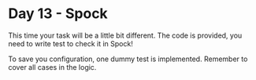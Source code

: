 # Day 13 - Spock

This time your task will be a little bit different. 
The code is provided, you need to write test to check it in Spock!

To save you configuration, one dummy test is implemented. 
Remember to cover all cases in the logic. 